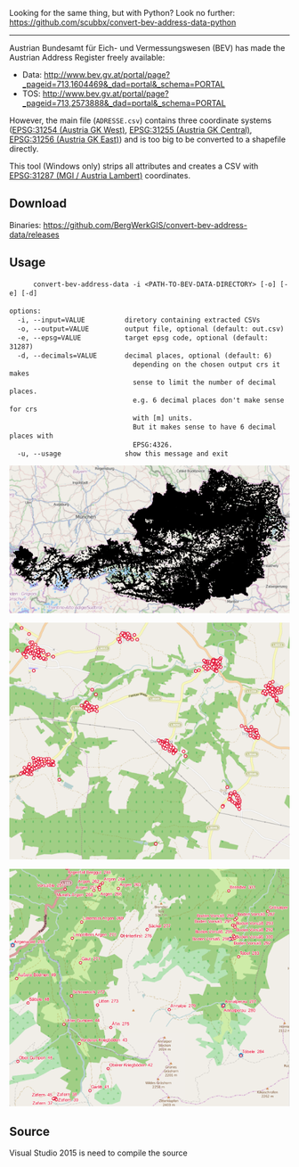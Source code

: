 
Looking for the same thing, but with Python?
Look no further: https://github.com/scubbx/convert-bev-address-data-python

------

Austrian Bundesamt für Eich- und Vermessungswesen (BEV) has made the Austrian Address Register freely available:

* Data: http://www.bev.gv.at/portal/page?_pageid=713,1604469&_dad=portal&_schema=PORTAL
* TOS: http://www.bev.gv.at/portal/page?_pageid=713,2573888&_dad=portal&_schema=PORTAL

However, the main file (`ADRESSE.csv`) contains three coordinate systems ([EPSG:31254 (Austria GK West)](http://spatialreference.org/ref/epsg/31254/), [EPSG:31255 (Austria GK Central)](http://spatialreference.org/ref/epsg/31255/), [EPSG:31256 (Austria GK East)](http://spatialreference.org/ref/epsg/31256/)) and is too big to be converted to a shapefile directly.

This tool (Windows only) strips all attributes and creates a CSV with [EPSG:31287 (MGI / Austria Lambert)](http://spatialreference.org/ref/epsg/31287/) coordinates.


## Download

Binaries: https://github.com/BergWerkGIS/convert-bev-address-data/releases


## Usage

```
      convert-bev-address-data -i <PATH-TO-BEV-DATA-DIRECTORY> [-o] [-e] [-d]

options:
  -i, --input=VALUE          diretory containing extracted CSVs
  -o, --output=VALUE         output file, optional (default: out.csv)
  -e, --epsg=VALUE           target epsg code, optional (default: 31287)
  -d, --decimals=VALUE       decimal places, optional (default: 6)
                               depending on the chosen output crs it makes
                               sense to limit the number of decimal places.
                               e.g. 6 decimal places don't make sense for crs
                               with [m] units.
                               But it makes sense to have 6 decimal places with
                               EPSG:4326.
  -u, --usage                show this message and exit
```

![bev-addresses-austria](img/bev-addresses-austria.png)

![bev-addresses-austria](img/bev-addresses-austria3.png)

![bev-addresses-austria](img/bev-addresses-austria2.png)


## Source

Visual Studio 2015 is need to compile the source